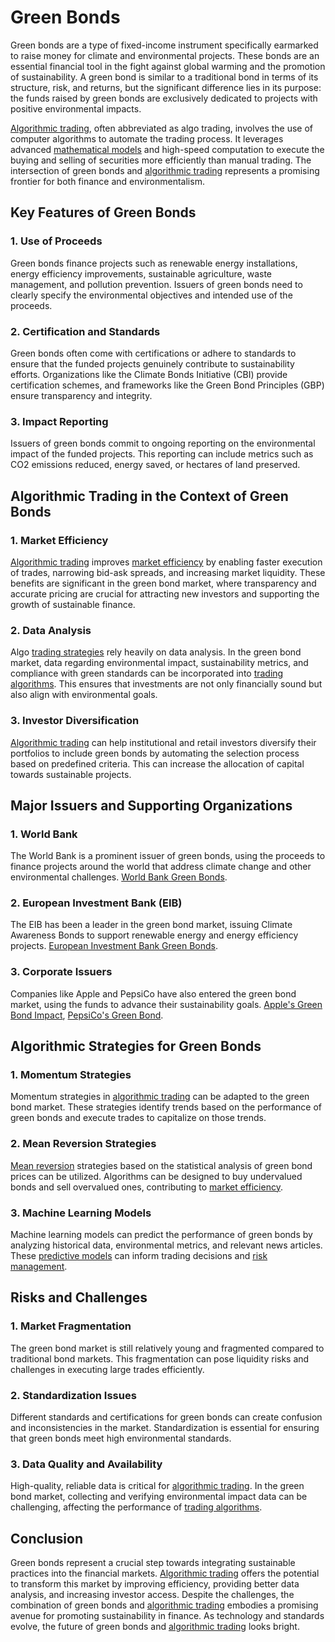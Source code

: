 # Green Bonds

Green bonds are a type of fixed-income instrument specifically earmarked to raise money for climate and environmental projects. These bonds are an essential financial tool in the fight against global warming and the promotion of sustainability. A green bond is similar to a traditional bond in terms of its structure, risk, and returns, but the significant difference lies in its purpose: the funds raised by green bonds are exclusively dedicated to projects with positive environmental impacts. 

[Algorithmic trading](../a/algorithmic_trading.md), often abbreviated as algo trading, involves the use of computer algorithms to automate the trading process. It leverages advanced [mathematical models](../m/mathematical_models_in_trading.md) and high-speed computation to execute the buying and selling of securities more efficiently than manual trading. The intersection of green bonds and [algorithmic trading](../a/algorithmic_trading.md) represents a promising frontier for both finance and environmentalism.

## Key Features of Green Bonds

### 1. Use of Proceeds
Green bonds finance projects such as renewable energy installations, energy efficiency improvements, sustainable agriculture, waste management, and pollution prevention. Issuers of green bonds need to clearly specify the environmental objectives and intended use of the proceeds.

### 2. Certification and Standards
Green bonds often come with certifications or adhere to standards to ensure that the funded projects genuinely contribute to sustainability efforts. Organizations like the Climate Bonds Initiative (CBI) provide certification schemes, and frameworks like the Green Bond Principles (GBP) ensure transparency and integrity.

### 3. Impact Reporting
Issuers of green bonds commit to ongoing reporting on the environmental impact of the funded projects. This reporting can include metrics such as CO2 emissions reduced, energy saved, or hectares of land preserved.

## Algorithmic Trading in the Context of Green Bonds

### 1. Market Efficiency
[Algorithmic trading](../a/algorithmic_trading.md) improves [market efficiency](../m/market_efficiency.md) by enabling faster execution of trades, narrowing bid-ask spreads, and increasing market liquidity. These benefits are significant in the green bond market, where transparency and accurate pricing are crucial for attracting new investors and supporting the growth of sustainable finance.

### 2. Data Analysis
Algo [trading strategies](../t/trading_strategies.md) rely heavily on data analysis. In the green bond market, data regarding environmental impact, sustainability metrics, and compliance with green standards can be incorporated into [trading algorithms](../t/trading_algorithms.md). This ensures that investments are not only financially sound but also align with environmental goals.

### 3. Investor Diversification
[Algorithmic trading](../a/algorithmic_trading.md) can help institutional and retail investors diversify their portfolios to include green bonds by automating the selection process based on predefined criteria. This can increase the allocation of capital towards sustainable projects.

## Major Issuers and Supporting Organizations

### 1. World Bank
The World Bank is a prominent issuer of green bonds, using the proceeds to finance projects around the world that address climate change and other environmental challenges. [World Bank Green Bonds](https://www.worldbank.org/en/news/feature/2019/11/18/what-you-need-to-know-about-green-bonds).

### 2. European Investment Bank (EIB)
The EIB has been a leader in the green bond market, issuing Climate Awareness Bonds to support renewable energy and energy efficiency projects. [European Investment Bank Green Bonds](https://www.eib.org/en/investor_relations/cab/index.htm).

### 3. Corporate Issuers
Companies like Apple and PepsiCo have also entered the green bond market, using the funds to advance their sustainability goals. [Apple's Green Bond Impact](https://www.apple.com/newsroom/2020/07/apple-allocates-2-8-billion-from-green-bond-to-environmental-initiatives/), [PepsiCo's Green Bond](https://www.pepsico.com/news/press-release/pepsico-prices-first-ever-green-bond-20190930).

## Algorithmic Strategies for Green Bonds

### 1. Momentum Strategies
Momentum strategies in [algorithmic trading](../a/algorithmic_trading.md) can be adapted to the green bond market. These strategies identify trends based on the performance of green bonds and execute trades to capitalize on those trends.

### 2. Mean Reversion Strategies
[Mean reversion](../m/mean_reversion.md) strategies based on the statistical analysis of green bond prices can be utilized. Algorithms can be designed to buy undervalued bonds and sell overvalued ones, contributing to [market efficiency](../m/market_efficiency.md).

### 3. Machine Learning Models
Machine learning models can predict the performance of green bonds by analyzing historical data, environmental metrics, and relevant news articles. These [predictive models](../p/predictive_models_in_trading.md) can inform trading decisions and [risk management](../r/risk_management.md).

## Risks and Challenges

### 1. Market Fragmentation
The green bond market is still relatively young and fragmented compared to traditional bond markets. This fragmentation can pose liquidity risks and challenges in executing large trades efficiently.

### 2. Standardization Issues
Different standards and certifications for green bonds can create confusion and inconsistencies in the market. Standardization is essential for ensuring that green bonds meet high environmental standards.

### 3. Data Quality and Availability
High-quality, reliable data is critical for [algorithmic trading](../a/algorithmic_trading.md). In the green bond market, collecting and verifying environmental impact data can be challenging, affecting the performance of [trading algorithms](../t/trading_algorithms.md).

## Conclusion

Green bonds represent a crucial step towards integrating sustainable practices into the financial markets. [Algorithmic trading](../a/algorithmic_trading.md) offers the potential to transform this market by improving efficiency, providing better data analysis, and increasing investor access. Despite the challenges, the combination of green bonds and [algorithmic trading](../a/algorithmic_trading.md) embodies a promising avenue for promoting sustainability in finance. As technology and standards evolve, the future of green bonds and [algorithmic trading](../a/algorithmic_trading.md) looks bright.


